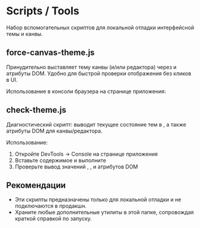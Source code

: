 # Scripts / Tools

Набор вспомогательных скриптов для локальной отладки интерфейсной темы и канвы.

## force-canvas-theme.js
Принудительно выставляет тему канвы (и/или редактора) через  и атрибуты DOM. Удобно для быстрой проверки отображения без кликов в UI.

Использование в консоли браузера на странице приложения:


## check-theme.js
Диагностический скрипт: выводит текущее состояние тем в , а также атрибуты DOM для канвы/редактора.

Использование:
1. Откройте DevTools → Console на странице приложения
2. Вставьте содержимое  и выполните
3. Проверьте вывод значений , ,  и атрибутов DOM

## Рекомендации
- Эти скрипты предназначены только для локальной отладки и не подключаются в продакшн.
- Храните любые дополнительные утилиты в этой папке, сопровождая краткой справкой по запуску.
